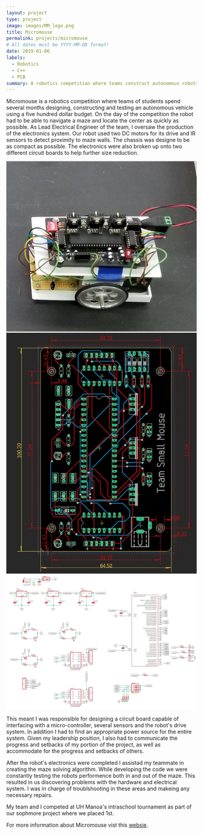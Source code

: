 ```yaml
---
layout: project
type: project
image: images/MM_logo.png
title: Micromouse
permalink: projects/micromouse
# All dates must be YYYY-MM-DD format!
date: 2019-01-06
labels:
  - Robotics
  - C++
  - PCB
summary: A robotics competition where teams construct autonomous robots programmed to solve a 16x16 maze as quickly as possible.
---
```


Micromouse is a robotics competition where teams of students spend several months designing, constructing and testing an autonomous vehicle using a five hundred dollar budget. On the day of the competition the robot had to be able to navigate a maze and locate the center as quickly as possible. As Lead Electrical Engineer of the team, I oversaw the production of the electronics system. Our robot used two DC motors for its drive and IR sensors to detect proximity to maze walls. The chassis was designe to be as compact as possible. The electronics were also broken up onto two different circuit boards to help further size reduction.

<div class="ui medium rounded images">
  <img class="ui image" src="../images/MMRobot.jpg">
  <img class="ui image" src="../images/MMPCBbrd.JPG">
</div>
<div class="ui large rounded images">
  <img class="ui image" src="../images/MMPCBsch.JPG">
</div>

This meant I was responsible for designing a circuit board capable of interfacing with a micro-controller, several sensors and the robot's drive system. In addition I had to find an appropriate power source for the entire system. Given my leadership position, I also had to communicate the progress and setbacks of my portion of the project, as well as accommodate for the progress and setbacks of others. 

After the robot's electronics were completed I assistad my teammate in creating the maze solving algorithm. While developing the code we were constantly testing the robots performence both in and out of the maze. This resulted in us discovering problems with the hardware and electrical system. I was in charge of troublshooting in these areas and makeing any necessary repairs.

My team and I competed at UH Manoa's intraschool tournament as part of our sophmore project where we placed 1st.

For more information about Micromouse vist this [websie](http://www.micromouseonline.com/).
